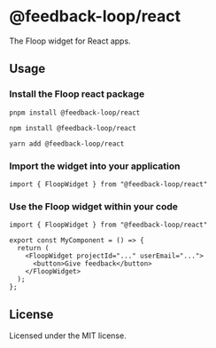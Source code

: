 # @feedback-loop/react

The Floop widget for React apps.

## Usage

### Install the Floop react package

`pnpm install @feedback-loop/react`

`npm install @feedback-loop/react`

`yarn add @feedback-loop/react`

### Import the widget into your application

`import { FloopWidget } from "@feedback-loop/react"`

### Use the Floop widget within your code

```tsx
import { FloopWidget } from "@feedback-loop/react"

export const MyComponent = () => {
  return (
    <FloopWidget projectId="..." userEmail="...">
      <button>Give feedback</button>
    </FloopWidget>
  );
};
```

## License

Licensed under the MIT license.
